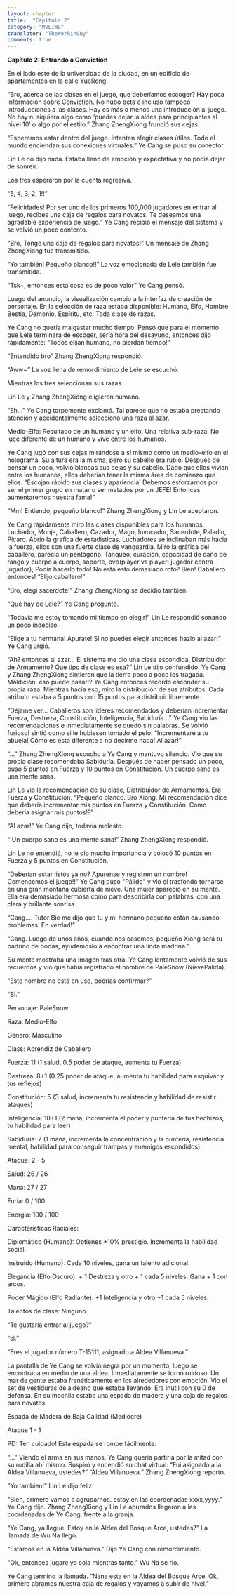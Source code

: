 ```yaml
---
layout: chapter
title:  "Capítulo 2"
category: "MVEIWB"
translator: "TheWorkinGuy"
comments: true
---
```


**Capítulo 2: Entrando a Conviction**

En el lado este de la universidad de la ciudad, en un edificio de apartamentos en la calle YueRong.

“Bro, acerca de las clases en el juego, que deberíamos escoger? Hay poca información sobre Conviction. No hubo beta e incluso tampoco introducciones a las clases. Hay es más o menos una introducción al juego. No hay ni siquiera algo como ‘puedes dejar la aldea para principiantes al nivel 10’ o algo por el estilo.” Zhang ZhengXiong frunció sus cejas.

“Esperemos estar dentro del juego. Intenten elegir clases útiles. Todo el mundo enciendan sus conexiones virtuales.” Ye Cang se puso su conector.

Lin Le no dijo nada. Estaba lleno de emoción y expectativa y no podía dejar de sonreír.

Los tres esperaron por la cuenta regresiva.

“5, 4, 3, 2, 1!!”

“Felicidades! Por ser uno de los primeros 100,000 jugadores en entrar al juego, recibes una caja de regalos para novatos. Te deseamos una agradable experiencia de juego.” Ye Cang recibió el mensaje del sistema y se volvió un poco contento.

“Bro, Tengo una caja de regalos para novatos!” Un mensaje de Zhang ZhengXiong fue transmitido.

“Yo también! Pequeño blanco!!” La voz emocionada de Lele también fue transmitida.

“Tsk~, entonces esta cosa es de poco valor” Ye Cang pensó.

Luego del anuncio, la visualización cambio a la interfaz de creación de personaje. En la selección de raza estaba disponible: Humano, Elfo, Hombre Bestia, Demonio, Espíritu, etc. Toda clase de razas.

Ye Cang no quería malgastar mucho tiempo. Pensó que para el momento que Lele terminara de escoger, sería hora del desayuno, entonces dijo rápidamente: “Todos elijan humano, no pierdan tiempo!”

“Entendido bro” Zhang ZhengXiong respondió.

“Aww~” La voz llena de remordimiento de Lele se escuchó.

Mientras los tres seleccionan sus razas.

Lin Le y Zhang ZhengXiong eligieron humano.

“Eh...” Ye Cang torpemente exclamó. Tal parece que no estaba prestando atención y accidentalmente seleccionó una raza al azar.

Medio-Elfo: Resultado de un humano y un elfo. Una relativa sub-raza. No luce diferente de un humano y vive entre los humanos.

Ye Cang jugó con sus cejas mirándose a sí mismo como un medio-elfo en el holograma. Su altura era la misma, pero su cabello era rubio. Después de pensar un poco, volvió blancas sus cejas y su cabello. Dado que ellos vivían entre los humanos, ellos deberían tener la misma área de comienzo que ellos. “Escojan rápido sus clases y apariencia! Debemos esforzarnos por ser el primer grupo en matar o ser matados por un JEFE! Entonces aumentaremos nuestra fama!”

“Mm! Entiendo, pequeño blanco!” Zhang ZhengXiong y Lin Le aceptaron.

Ye Cang rápidamente miro las clases disponibles para los humanos: Luchador, Monje, Caballero, Cazador, Mago, Invocador, Sacerdote, Paladin, Picaro. Abrio la grafica de estadisticas. Luchadores se inclinaban más hacia la fuerza, ellos son una fuerte clase de vanguardia. Miro la gráfica del caballero, parecía un pentágono. Tanqueo, curación, capacidad de daño de rango y cuerpo a cuerpo, soporte, pvp(player vs player: jugador contra jugador); Podía hacerlo todo! No está esto demasiado roto? Bien! Caballero entonces! “Elijo caballero!”

“Bro, elegí sacerdote!” Zhang ZhengXiong se decidio tambien.

“Qué hay de Lele?” Ye Cang pregunto.

“Todavía me estoy tomando mi tiempo en elegir!” Lin Le respondió sonando un poco indeciso.

“Elige a tu hermana! Apurate! Si no puedes elegir entonces hazlo al azar!” Ye Cang urgió.

“Ah? entonces al azar... El sistema me dio una clase escondida, Distribuidor de Armamento? Que tipo de clase es esa?” Lin Le dijo confundido. Ye Cang y Zhang ZhengXiong sintieron que la tierra poco a poco los tragaba. Maldición, eso puede pasar!? Ye Cang entonces recordó esconder su propia raza. Mientras hacía eso, miro la distribución de sus atributos. Cada atributo estaba a 5 puntos con 15 puntos para distribuir libremente.

“Déjame ver... Caballeros son líderes recomendados y deberían incrementar Fuerza, Destreza, Constitución, Inteligencia, Sabiduría...” Ye Cang vio las recomendaciones e inmediatamente se quedó sin palabras. Se volvió furioso! sintió como si le hubiesen tomado el pelo. “Incrementare a tu abuela! Cómo es esto diferente a no decirme nada! Al azar!”

“...” Zhang ZhengXiong escucho a Ye Cang y mantuvo silencio. Vio que su propia clase recomendaba Sabiduría. Después de haber pensado un poco, puso 5 puntos en Fuerza y 10 puntos en Constitución. Un cuerpo sano es una mente sana.

Lin Le vio la recomendación de su clase, Distribuidor de Armamentos. Era Fuerza y Constitución. “Pequeño blanco. Bro Xiong. Mi recomendación dice que debería incrementar mis puntos en Fuerza y Constitución. Como deberia asignar mis puntos!?”

“Al azar!” Ye Cang dijo, todavía molesto.

“ Un cuerpo sano es una mente sana!” Zhang ZhengXiong respondió.

Lin Le no entendió, no le dio mucha importancia y colocó 10 puntos en Fuerza y 5 puntos en Constitución.

“Deberían estar listos ya no? Apurense y registren un nombre! Comencemos el juego!!” Ye Cang puso "Pálido" y vio el trasfondo tornarse en una gran montaña cubierta de nieve. Una mujer apareció en su mente. Ella era demasiado hermosa como para describirla con palabras, con una clara y brillante sonrisa.

“Cang.... Tutor Bie me dijo que tu y mi hermano pequeño están causando problemas. En verdad!”

“Cang. Luego de unos años, cuando nos casemos, pequeño Xiong será tu padrino de bodas, ayudemoslo a encontrar una linda madrina.”

Su mente mostraba una imagen tras otra. Ye Cang lentamente volvió de sus recuerdos y vio que había registrado el nombre de PaleSnow (NievePalida).

“Este nombre no está en uso, podrias confirmar?”

“Si.”

Personaje: PaleSnow

Raza: Medio-Elfo

Género: Masculino

Class: Aprendiz de Caballero

Fuerza: 11 (1 salud, 0.5 poder de ataque, aumenta tu Fuerza)

Destreza: 8+1 (0.25 poder de ataque, aumenta tu habilidad para esquivar y tus reflejos)

Constitución: 5 (3 salud, incrementa tu resistencia y habilidad de resistir ataques)

Inteligencia: 10+1 (2 mana, incrementa el poder y puntería de tus hechizos, tu habilidad para leer)

Sabiduría: 7 (1 mana, incrementa la concentración y la puntería, resistencia mental, habilidad para conseguir trampas y enemigos escondidos)

Ataque: 2 - 5

Salud: 26 / 26

Maná: 27 / 27

Furia: 0 / 100

Energia: 100 / 100

Características Raciales:

Diplomático (Humano): Obtienes +10% prestigio. Incrementa la habilidad social.

Instruido (Humano): Cada 10 niveles, gana un talento adicional.

Elegancia (Elfo Oscuro): + 1 Destreza y otro + 1 cada 5 niveles. Gana + 1 con arcos.

Poder Mágico (Elfo Radiante): +1 Inteligencia y otro +1 cada 5 niveles.

Talentos de clase: Ninguno.

“Te gustaria entrar al juego?”

“si.”

“Eres el jugador número T-15111, asignado a Aldea Villanueva.”

La pantalla de Ye Cang se volvió negra por un momento, luego se encontraba en medio de una aldea. Inmediatamente se tornó ruidoso. Un mar de gente estaba frenéticamente en los alrededores con emoción. Vio el set de vestiduras de aldeano que estaba llevando. Era inútil con su 0 de defensa. En su mochila estaba una espada de madera y una caja de regalos para novatos.

Espada de Madera de Baja Calidad (Mediocre)

Ataque 1 - 1

PD: Ten cuidado! Esta espada se rompe fácilmente.

“...” Viendo el arma en sus manos, Ye Cang quería partirla por la mitad con su rodilla ahí mismo. Suspiró y encendió su chat virtual: “Fui asignado a la Aldea Villanueva, ustedes?”
“Aldea Villanueva.” Zhang ZhengXiong reporto.

“Yo tambien!” Lin Le dijo feliz.

“Bien, primero vamos a agruparnos. estoy en las coordenadas xxxx,yyyy.” Ye Cang dijo. Zhang ZhengXiong y Lin Le apurados llegaron a las coordenadas de Ye Cang: frente a la granja.

“Ye Cang, ya llegue. Estoy en la Aldea del Bosque Arce, ustedes?” La llamada de Wu Na llegó.

“Estamos en la Aldea Villanueva.” Dijo Ye Cang con remordimiento.

“Ok, entonces jugare yo sola mientras tanto.” Wu Na se rio.

Ye Cang termino la llamada. “Nana esta en la Aldea del Bosque Arce. Ok, primero abramos nuestra caja de regalos y vayamos a subir de nivel.”
